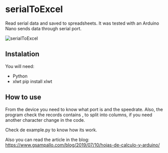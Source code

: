 # serialToExcel
Read serial data and saved to spreadsheets.
It was tested with an Arduino Nano sends data through serial port.

![serialToExcel](https://www.gsampallo.com/blog/wp-content/uploads/2019/07/serialToExcel-768x330.jpg)


## Instalation

You will need:

- Python
- xlwt
    pip install xlwt

## How to use

From the device you need to know what port is and the speedrate. Also, the program check the records contains , to split into columns, if you need another character change in the code.

Check de example.py to know how its work. 

Also you can read the article in the blog: https://www.gsampallo.com/blog/2019/07/10/hojas-de-calculo-y-arduino/
